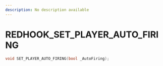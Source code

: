 ```yaml
---
description: No description available 
---
```


# REDHOOK\_SET_PLAYER_AUTO_FIRING

```cpp
void SET_PLAYER_AUTO_FIRING(bool _AutoFiring);
```